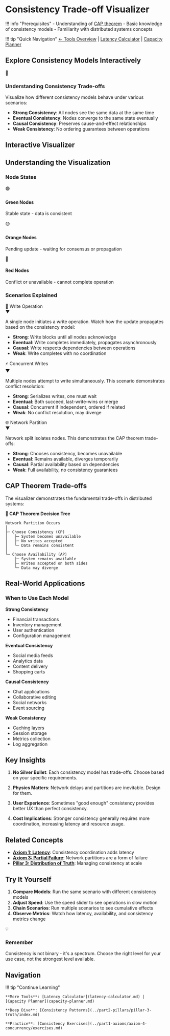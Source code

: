 # Consistency Trade-off Visualizer

!!! info "Prerequisites"
    - Understanding of [CAP theorem](../part1-axioms/axiom-4-concurrency/index.md)
    - Basic knowledge of consistency models
    - Familiarity with distributed systems concepts

!!! tip "Quick Navigation"
    [← Tools Overview](index.md) | 
    [Latency Calculator](latency-calculator.md) | 
    [Capacity Planner](capacity-planner.md)

## Explore Consistency Models Interactively

<div class="key-takeaway">
  <div class="key-takeaway-header">
    <span class="key-takeaway-icon">🔄</span>
    <h3 class="key-takeaway-title">Understanding Consistency Trade-offs</h3>
  </div>
  <div class="key-takeaway-content">
    <p>Visualize how different consistency models behave under various scenarios:</p>
    <ul>
      <li><strong>Strong Consistency</strong>: All nodes see the same data at the same time</li>
      <li><strong>Eventual Consistency</strong>: Nodes converge to the same state eventually</li>
      <li><strong>Causal Consistency</strong>: Preserves cause-and-effect relationships</li>
      <li><strong>Weak Consistency</strong>: No ordering guarantees between operations</li>
    </ul>
  </div>
</div>

## Interactive Visualizer

<div id="consistency-visualizer"></div>

## Understanding the Visualization

### Node States

<div class="concept-cards">
  <div class="concept-card">
    <div class="concept-card-icon">🟢</div>
    <h4 class="concept-card-title">Green Nodes</h4>
    <p class="concept-card-description">Stable state - data is consistent</p>
  </div>
  <div class="concept-card">
    <div class="concept-card-icon">🟡</div>
    <h4 class="concept-card-title">Orange Nodes</h4>
    <p class="concept-card-description">Pending update - waiting for consensus or propagation</p>
  </div>
  <div class="concept-card">
    <div class="concept-card-icon">🔴</div>
    <h4 class="concept-card-title">Red Nodes</h4>
    <p class="concept-card-description">Conflict or unavailable - cannot complete operation</p>
  </div>
</div>

### Scenarios Explained

<div class="progressive-disclosure">
  <div class="disclosure-header">
    <div class="disclosure-title">
      <span class="disclosure-icon">📝</span>
      <span class="disclosure-text">Write Operation</span>
    </div>
    <span class="disclosure-arrow">▼</span>
  </div>
  <div class="disclosure-content">
    <div class="disclosure-inner">
      <p>A single node initiates a write operation. Watch how the update propagates based on the consistency model:</p>
      <ul>
        <li><strong>Strong</strong>: Write blocks until all nodes acknowledge</li>
        <li><strong>Eventual</strong>: Write completes immediately, propagates asynchronously</li>
        <li><strong>Causal</strong>: Write respects dependencies between operations</li>
        <li><strong>Weak</strong>: Write completes with no coordination</li>
      </ul>
    </div>
  </div>
</div>

<div class="progressive-disclosure">
  <div class="disclosure-header">
    <div class="disclosure-title">
      <span class="disclosure-icon">⚡</span>
      <span class="disclosure-text">Concurrent Writes</span>
    </div>
    <span class="disclosure-arrow">▼</span>
  </div>
  <div class="disclosure-content">
    <div class="disclosure-inner">
      <p>Multiple nodes attempt to write simultaneously. This scenario demonstrates conflict resolution:</p>
      <ul>
        <li><strong>Strong</strong>: Serializes writes, one must wait</li>
        <li><strong>Eventual</strong>: Both succeed, last-write-wins or merge</li>
        <li><strong>Causal</strong>: Concurrent if independent, ordered if related</li>
        <li><strong>Weak</strong>: No conflict resolution, may diverge</li>
      </ul>
    </div>
  </div>
</div>

<div class="progressive-disclosure">
  <div class="disclosure-header">
    <div class="disclosure-title">
      <span class="disclosure-icon">🌐</span>
      <span class="disclosure-text">Network Partition</span>
    </div>
    <span class="disclosure-arrow">▼</span>
  </div>
  <div class="disclosure-content">
    <div class="disclosure-inner">
      <p>Network split isolates nodes. This demonstrates the CAP theorem trade-offs:</p>
      <ul>
        <li><strong>Strong</strong>: Chooses consistency, becomes unavailable</li>
        <li><strong>Eventual</strong>: Remains available, diverges temporarily</li>
        <li><strong>Causal</strong>: Partial availability based on dependencies</li>
        <li><strong>Weak</strong>: Full availability, no consistency guarantees</li>
      </ul>
    </div>
  </div>
</div>

## CAP Theorem Trade-offs

The visualizer demonstrates the fundamental trade-offs in distributed systems:

<div class="decision-box">

**🎯 CAP Theorem Decision Tree**

```
Network Partition Occurs
│
├─ Choose Consistency (CP)
│   ├─ System becomes unavailable
│   ├─ No writes accepted
│   └─ Data remains consistent
│
└─ Choose Availability (AP)
    ├─ System remains available
    ├─ Writes accepted on both sides
    └─ Data may diverge
```

</div>

## Real-World Applications

### When to Use Each Model

<div class="truth-box">

**Strong Consistency**
- Financial transactions
- Inventory management
- User authentication
- Configuration management

**Eventual Consistency**
- Social media feeds
- Analytics data
- Content delivery
- Shopping carts

**Causal Consistency**
- Chat applications
- Collaborative editing
- Social networks
- Event sourcing

**Weak Consistency**
- Caching layers
- Session storage
- Metrics collection
- Log aggregation

</div>

## Key Insights

1. **No Silver Bullet**: Each consistency model has trade-offs. Choose based on your specific requirements.

2. **Physics Matters**: Network delays and partitions are inevitable. Design for them.

3. **User Experience**: Sometimes "good enough" consistency provides better UX than perfect consistency.

4. **Cost Implications**: Stronger consistency generally requires more coordination, increasing latency and resource usage.

## Related Concepts

- **[Axiom 1: Latency](../part1-axioms/axiom-1-latency/index.md)**: Consistency coordination adds latency
- **[Axiom 3: Partial Failure](../part1-axioms/axiom-3-failure/index.md)**: Network partitions are a form of failure
- **[Pillar 3: Distribution of Truth](../part2-pillars/pillar-3-truth/index.md)**: Managing consistency at scale

## Try It Yourself

1. **Compare Models**: Run the same scenario with different consistency models
2. **Adjust Speed**: Use the speed slider to see operations in slow motion
3. **Chain Scenarios**: Run multiple scenarios to see cumulative effects
4. **Observe Metrics**: Watch how latency, availability, and consistency metrics change

<div class="key-takeaway success">
  <div class="key-takeaway-header">
    <span class="key-takeaway-icon">💡</span>
    <h3 class="key-takeaway-title">Remember</h3>
  </div>
  <div class="key-takeaway-content">
    <p>Consistency is not binary - it's a spectrum. Choose the right level for your use case, not the strongest level available.</p>
  </div>
</div>

## Navigation

!!! tip "Continue Learning"
    
    **More Tools**: [Latency Calculator](latency-calculator.md) | [Capacity Planner](capacity-planner.md)
    
    **Deep Dive**: [Consistency Patterns](../part2-pillars/pillar-3-truth/index.md)
    
    **Practice**: [Consistency Exercises](../part1-axioms/axiom-4-concurrency/exercises.md)